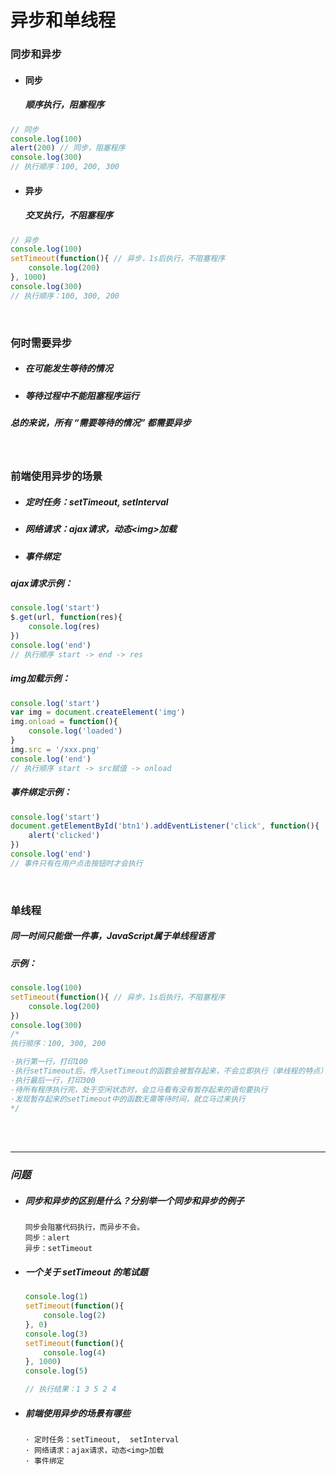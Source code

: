 # 异步和单线程

### 同步和异步

- #### 同步

  ##### 	顺序执行，阻塞程序

```javascript
// 同步
console.log(100)
alert(200) // 同步，阻塞程序
console.log(300)
// 执行顺序：100, 200, 300
```

- #### 异步

  ##### 	交叉执行，不阻塞程序

```javascript
// 异步
console.log(100)
setTimeout(function(){ // 异步，1s后执行，不阻塞程序
	console.log(200)
}, 1000)
console.log(300)
// 执行顺序：100, 300, 200
```

<br/>

### 何时需要异步

- ##### 在可能发生等待的情况

- ##### 等待过程中不能阻塞程序运行

##### 总的来说，所有 “需要等待的情况” 都需要异步

<br/>

### 前端使用异步的场景

- ##### 定时任务：setTimeout,  setInterval

- ##### 网络请求：ajax请求，动态\<img>加载

- ##### 事件绑定

##### ajax请求示例：

```javascript
console.log('start')
$.get(url, function(res){
	console.log(res)
})
console.log('end')
// 执行顺序 start -> end -> res
```

##### img加载示例：

```javascript
console.log('start')
var img = document.createElement('img')
img.onload = function(){
	console.log('loaded')
}
img.src = '/xxx.png'
console.log('end')
// 执行顺序 start -> src赋值 -> onload
```

##### 事件绑定示例：

```javascript
console.log('start')
document.getElementById('btn1').addEventListener('click', function(){
    alert('clicked')
})
console.log('end')
// 事件只有在用户点击按钮时才会执行
```

<br/>

### 单线程

##### 	同一时间只能做一件事，JavaScript属于单线程语言

##### 示例：

```JavaScript
console.log(100)
setTimeout(function(){ // 异步，1s后执行，不阻塞程序
	console.log(200)
})
console.log(300)
/*
执行顺序：100, 300, 200

·执行第一行，打印100
·执行setTimeout后，传入setTimeout的函数会被暂存起来，不会立即执行（单线程的特点）
·执行最后一行，打印300
·待所有程序执行完，处于空闲状态时，会立马看有没有暂存起来的语句要执行
·发现暂存起来的setTimeout中的函数无需等待时间，就立马过来执行
*/
```

<br/>

<br/>

------



### *问题*

- ##### 同步和异步的区别是什么？分别举一个同步和异步的例子

  ```
  同步会阻塞代码执行，而异步不会。
  同步：alert
  异步：setTimeout
  ```

- ##### 一个关于 setTimeout 的笔试题

  ```javascript
  console.log(1)
  setTimeout(function(){
      console.log(2)
  }, 0)
  console.log(3)
  setTimeout(function(){
      console.log(4)
  }, 1000)
  console.log(5)
  
  // 执行结果：1 3 5 2 4
  ```

- ##### 前端使用异步的场景有哪些

  ```
  · 定时任务：setTimeout,  setInterval
  · 网络请求：ajax请求，动态<img>加载
  · 事件绑定
  ```

